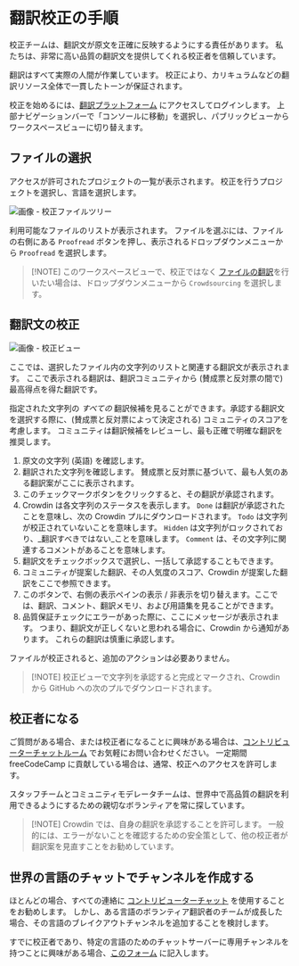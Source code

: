 # 翻訳校正の手順

校正チームは、翻訳文が原文を正確に反映するようにする責任があります。 私たちは、非常に高い品質の翻訳文を提供してくれる校正者を信頼しています。

翻訳はすべて実際の人間が作業しています。 校正により、カリキュラムなどの翻訳リソース全体で一貫したトーンが保証されます。

校正を始めるには、[翻訳プラットフォーム](https://translate.freecodecamp.org) にアクセスしてログインします。 上部ナビゲーションバーで「コンソールに移動」を選択し、パブリックビューからワークスペースビューに切り替えます。

## ファイルの選択

アクセスが許可されたプロジェクトの一覧が表示されます。 校正を行うプロジェクトを選択し、言語を選択します。

![画像 - 校正ファイルツリー](https://contribute.freecodecamp.org/images/crowdin/proof-file-tree.png)

利用可能なファイルのリストが表示されます。 ファイルを選ぶには、ファイルの右側にある `Proofread` ボタンを押し、表示されるドロップダウンメニューから `Proofread` を選択します。

> [!NOTE] このワークスペースビューで、校正ではなく [ファイルの翻訳](how-to-translate-files.md)を行いたい場合は、ドロップダウンメニューから `Crowdsourcing` を選択します。

## 翻訳文の校正

![画像 - 校正ビュー](https://contribute.freecodecamp.org/images/crowdin/proofread.png)

<!--Add proofread/crowdsource button to the image-->

ここでは、選択したファイル内の文字列のリストと関連する翻訳文が表示されます。 ここで表示される翻訳は、翻訳コミュニティから (賛成票と反対票の間で) 最高得点を得た翻訳です。

指定された文字列の _すべての_ 翻訳候補を見ることができます。承認する翻訳文を選択する際に、(賛成票と反対票によって決定される) コミュニティのスコアを考慮します。 コミュニティは翻訳候補をレビューし、最も正確で明確な翻訳を推奨します。

1. 原文の文字列 (英語) を確認します。
2. 翻訳された文字列を確認します。 賛成票と反対票に基づいて、最も人気のある翻訳案がここに表示されます。
3. このチェックマークボタンをクリックすると、その翻訳が承認されます。
4. Crowdin は各文字列のステータスを表示します。 `Done` は翻訳が承認されたことを意味し、次の Crowdin プルにダウンロードされます。 `Todo` は文字列が校正されていないことを意味します。 `Hidden` は文字列がロックされており、_翻訳すべきではない_ことを意味します。 `Comment` は、その文字列に関連するコメントがあることを意味します。
5. 翻訳文をチェックボックスで選択し、一括して承認することもできます。
6. コミュニティが提案した翻訳、その人気度のスコア、Crowdin が提案した翻訳をここで参照できます。
7. このボタンで、右側の表示ペインの表示 / 非表示を切り替えます。ここでは、翻訳、コメント、翻訳メモリ、および用語集を見ることができます。
8. 品質保証チェックにエラーがあった際に、ここにメッセージが表示されます。 つまり、翻訳文が正しくないと思われる場合に、Crowdin から通知があります。 これらの翻訳は慎重に承認します。

ファイルが校正されると、追加のアクションは必要ありません。

> [!NOTE] 校正ビューで文字列を承認すると完成とマークされ、Crowdin から GitHub への次のプルでダウンロードされます。

## 校正者になる

ご質問がある場合、または校正者になることに興味がある場合は、[コントリビューターチャットルーム](https://chat.freecodecamp.org/channel/contributors) でお気軽にお問い合わせください。 一定期間 freeCodeCamp に貢献している場合は、通常、校正へのアクセスを許可します。

スタッフチームとコミュニティモデレータチームは、世界中で高品質の翻訳を利用できるようにするための親切なボランティアを常に探しています。

> [!NOTE] Crowdin では、自身の翻訳を承認することを許可します。 一般的には、エラーがないことを確認するための安全策として、他の校正者が翻訳案を見直すことをお勧めしています。

## 世界の言語のチャットでチャンネルを作成する

ほとんどの場合、すべての連絡に [コントリビューターチャット](https://chat.freecodecamp.org/channel/contributors) を使用することをお勧めします。 しかし、ある言語のボランティア翻訳者のチームが成長した場合、その言語のブレイクアウトチャンネルを追加することを検討します。

すでに校正者であり、特定の言語のためのチャットサーバーに専用チャンネルを持つことに興味がある場合、[このフォーム](https://forms.gle/XU5CyutrYCgDYaVZA) に記入します。
